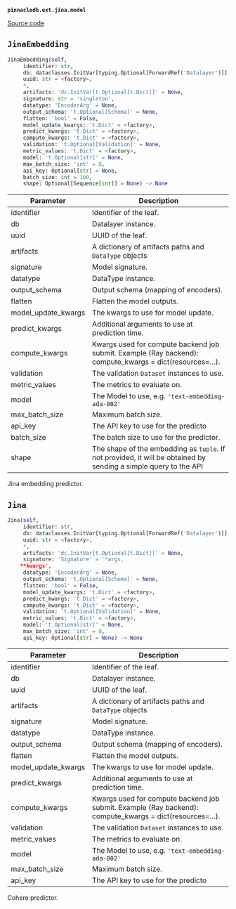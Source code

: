 **`pinnacledb.ext.jina.model`** 

[Source code](https://github.com/SuperDuperDB/pinnacledb/blob/main/pinnacledb/ext/jina/model.py)

## `JinaEmbedding` 

```python
JinaEmbedding(self,
     identifier: str,
     db: dataclasses.InitVar[typing.Optional[ForwardRef('Datalayer')]] = None,
     uuid: str = <factory>,
     *,
     artifacts: 'dc.InitVar[t.Optional[t.Dict]]' = None,
     signature: str = 'singleton',
     datatype: 'EncoderArg' = None,
     output_schema: 't.Optional[Schema]' = None,
     flatten: 'bool' = False,
     model_update_kwargs: 't.Dict' = <factory>,
     predict_kwargs: 't.Dict' = <factory>,
     compute_kwargs: 't.Dict' = <factory>,
     validation: 't.Optional[Validation]' = None,
     metric_values: 't.Dict' = <factory>,
     model: 't.Optional[str]' = None,
     max_batch_size: 'int' = 8,
     api_key: Optional[str] = None,
     batch_size: int = 100,
     shape: Optional[Sequence[int]] = None) -> None
```
| Parameter | Description |
|-----------|-------------|
| identifier | Identifier of the leaf. |
| db | Datalayer instance. |
| uuid | UUID of the leaf. |
| artifacts | A dictionary of artifacts paths and `DataType` objects |
| signature | Model signature. |
| datatype | DataType instance. |
| output_schema | Output schema (mapping of encoders). |
| flatten | Flatten the model outputs. |
| model_update_kwargs | The kwargs to use for model update. |
| predict_kwargs | Additional arguments to use at prediction time. |
| compute_kwargs | Kwargs used for compute backend job submit. Example (Ray backend): compute_kwargs = dict(resources=...). |
| validation | The validation ``Dataset`` instances to use. |
| metric_values | The metrics to evaluate on. |
| model | The Model to use, e.g. ``'text-embedding-ada-002'`` |
| max_batch_size | Maximum  batch size. |
| api_key | The API key to use for the predicto |
| batch_size | The batch size to use for the predictor. |
| shape | The shape of the embedding as ``tuple``. If not provided, it will be obtained by sending a simple query to the API |

Jina embedding predictor.

## `Jina` 

```python
Jina(self,
     identifier: str,
     db: dataclasses.InitVar[typing.Optional[ForwardRef('Datalayer')]] = None,
     uuid: str = <factory>,
     *,
     artifacts: 'dc.InitVar[t.Optional[t.Dict]]' = None,
     signature: 'Signature' = '*args,
    **kwargs',
     datatype: 'EncoderArg' = None,
     output_schema: 't.Optional[Schema]' = None,
     flatten: 'bool' = False,
     model_update_kwargs: 't.Dict' = <factory>,
     predict_kwargs: 't.Dict' = <factory>,
     compute_kwargs: 't.Dict' = <factory>,
     validation: 't.Optional[Validation]' = None,
     metric_values: 't.Dict' = <factory>,
     model: 't.Optional[str]' = None,
     max_batch_size: 'int' = 8,
     api_key: Optional[str] = None) -> None
```
| Parameter | Description |
|-----------|-------------|
| identifier | Identifier of the leaf. |
| db | Datalayer instance. |
| uuid | UUID of the leaf. |
| artifacts | A dictionary of artifacts paths and `DataType` objects |
| signature | Model signature. |
| datatype | DataType instance. |
| output_schema | Output schema (mapping of encoders). |
| flatten | Flatten the model outputs. |
| model_update_kwargs | The kwargs to use for model update. |
| predict_kwargs | Additional arguments to use at prediction time. |
| compute_kwargs | Kwargs used for compute backend job submit. Example (Ray backend): compute_kwargs = dict(resources=...). |
| validation | The validation ``Dataset`` instances to use. |
| metric_values | The metrics to evaluate on. |
| model | The Model to use, e.g. ``'text-embedding-ada-002'`` |
| max_batch_size | Maximum  batch size. |
| api_key | The API key to use for the predicto |

Cohere predictor.

